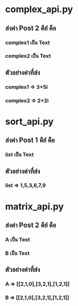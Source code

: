 # complex_api.py
## ส่งค่า Post 2 คีย์ คือ
### complex1 เป็น Text
### complex2 เป็น Text
## ตัวอย่างค่าที่ส่ง
### complex1 => 3+5i
### complex2 => 2+2i
# sort_api.py
## ส่งค่า Post 1 คีย์ คือ
### list เป็น Text
## ตัวอย่างค่าที่ส่ง
### list => 1,5,3,6,7,9
# matrix_api.py
## ส่งค่า Post 2 คีย์ คือ
### A เป็น Text
### B เป็น Text
## ตัวอย่างค่าที่ส่ง
### A => [[2,1,0],[3,2,1],[1,2,1]]
### B => [[2,1,0],[3,2,1],[1,2,1]]